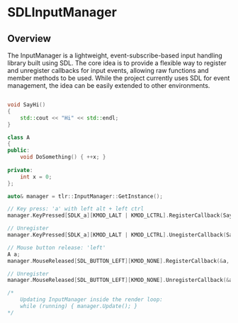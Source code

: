 # SDLInputManager

## Overview

The InputManager is a lightweight, event-subscribe-based input handling library built using SDL. The core idea is to provide a flexible way to register and unregister callbacks for input events, allowing raw functions and member methods to be used. While the project currently uses SDL for event management, the idea can be easily extended to other environments.

```cpp

void SayHi()
{
    std::cout << "Hi" << std::endl;
}

class A
{
public:
    void DoSomething() { ++x; }
    
private:
    int x = 0;
};

auto& manager = tlr::InputManager::GetInstance();

// Key press: 'a' with left alt + left ctrl
manager.KeyPressed[SDLK_a][KMOD_LALT | KMOD_LCTRL].RegisterCallback(SayHi);

// Unregister
manager.KeyPressed[SDLK_a][KMOD_LALT | KMOD_LCTRL].UnegisterCallback(SayHi);

// Mouse button release: 'left'
A a;
manager.MouseReleased[SDL_BUTTON_LEFT][KMOD_NONE].RegisterCallback(&a, &A::DoSomething);

// Unregister
manager.MouseReleased[SDL_BUTTON_LEFT][KMOD_NONE].UnregisterCallback(&a, &A::DoSomething);

/*
    Updating InputManager inside the render loop:
    while (running) { manager.Update(); }
*/

```
